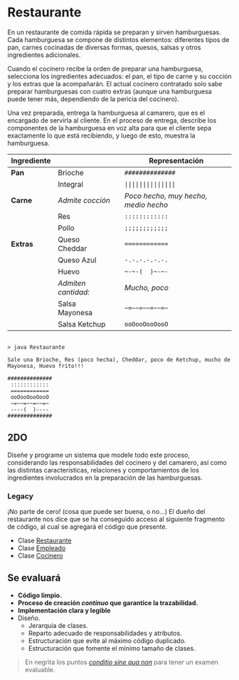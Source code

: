 # Restaurante

En un restaurante de comida rápida se preparan y sirven hamburguesas. Cada hamburguesa se compone de distintos elementos: diferentes tipos de pan, carnes cocinadas de diversas formas, quesos, salsas y otros ingredientes adicionales.

Cuando el cocinero recibe la orden de preparar una hamburguesa, selecciona los ingredientes adecuados: el pan, el tipo de carne y su cocción y los extras que la acompañarán. El actual cocinero contratado solo sabe preparar hamburguesas con cuatro extras (aunque una hamburguesa puede tener más, dependiendo de la pericia del cocinero).

Una vez preparada, entrega la hamburguesa al camarero, que es el encargado de servirla al cliente. En el proceso de entrega, describe los componentes de la hamburguesa en voz alta para que el cliente sepa exactamente lo que está recibiendo, y luego de esto, muestra la hamburguesa.

<div align=center>

|Ingrediente|||Representación|
|-|-|-|-|
|**Pan**|Brioche||`##############`
||Integral||`\|\|\|\|\|\|\|\|\|\|\|\|\|\|` 
|**Carne**|*Admite cocción*||*Poco hecho, muy hecho, medio hecho*
||Res||`::::::::::::`
||Pollo||`;;;;;;;;;;;;`
|**Extras**|Queso Cheddar||`============`
||Queso Azul||`-.-.-.-.-.-.`
||Huevo||`~-~-(  )~-~-`
||*Admiten cantidad:*||*Mucho, poco*
||Salsa Mayonesa||`~=~~=~~=~~=~`
||Salsa Ketchup||`ooOooOooOooO`

</div>

```

> java Restaurante

Sale una Brioche, Res (poco hecha), Cheddar, poco de Ketchup, mucho de Mayonesa, Huevo frito!!!

##############
 ::::::::::::
 ============
 ooOooOooOooO
 ~=~~=~~=~~=~
 ----(  )----
##############

```

## 2DO

Diseñe y programe un sistema que modele todo este proceso, considerando las responsabilidades del cocinero y del camarero, así como las distintas características, relaciones y comportamientos de los ingredientes involucrados en la preparación de las hamburguesas.

### Legacy

¡No parte de cero! (cosa que puede ser buena, o no...) El dueño del restaurante nos dice que se ha conseguido acceso al siguiente fragmento de código, al cual se agregará el código que presente.

- Clase [Restaurante](/src/Restaurante.java)
- Clase [Empleado](/src/Empleado.java)
- Clase [Cocinero](/src/Cocinero.java)

## Se evaluará

- **Código limpio.**
- **Proceso de creación ***continuo*** que garantice la trazabilidad.**
- **Implementación clara y legible**
- Diseño.
  - Jerarquía de clases.
  - Reparto adecuado de responsabilidades y atributos.
  - Estructuración que evite al máximo código duplicado.
  - Estructuración que fomente el mínimo tamaño de clases.

> En negrita los puntos [*conditio sine qua non*](https://es.wikipedia.org/wiki/Sine_qua_non) para tener un examen evaluable.
